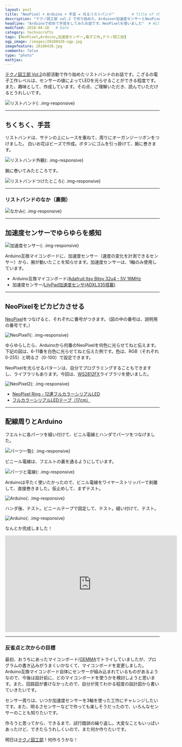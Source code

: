 ```yaml
---
layout: post
title: "NeoPixel + Arduino + 手芸 = 光るリストバンド"        # Title of the post
description: "テクノ図工部 vol.2 で作り始めた、Arduino+加速度センサーとNeoPixelを使った工作について書きました"    # Description of the post, used for Facebook Opengraph & Twitter
headline: "Arduinoで初めて手芸をしてみたお話です。NeoPixelを使いました"  # Will appear in bold letters on top of the post
modified: 2018-04-20   # Date
category: technocrafts
tags: [NeoPixel,Arduino,加速度センサー,電子工作,テクノ図工部]
ogp_image: /images/20180420-ogp.jpg
imagefeature: 20180420.jpg
comments: false
type: "photo"
mathjax:
---
```


[テクノ図工部 Vol.2](https://tekunozukoubu.net/2018/01/30/vol02/)の部活動で作り始めたリストバンドのお話です。こざるの電子工作レベルは、センサーの値によってLEDを光らせることができる程度です。また、趣味として、作成しています。その点、ご理解いただき、読んでいただけるとうれしいです。

![リストバンド](/images/20180420_01.jpg){: .img-responsive}

<hr>

## ちくちく、手芸

リストバンドは、サテンの上にレースを重ねて、周りにオーガンジーリボンをつけました。
白いお花はビーズで作成。ボタンにゴムを引っ掛けて、腕に巻きます。

![リストバンド外観](/images/20180420_04.jpg){: .img-responsive}

腕に巻いてみたところです。

![リストバンドつけたところ](/images/20180420_12.jpg){: .img-responsive}

<hr>

### リストバンドのなか（裏側）

![なかみ](/images/20180420_03.jpg){: .img-responsive}

<hr>

## 加速度センサーでゆらゆらを感知

![加速度センサー](/images/20180420_02.jpg){: .img-responsive}

Arduino互換マイコンボードに、加速度センサー（速度の変化を計測できるセンサー）から、腕が動いたことを知らせます。加速度センサーは、1軸のみ使用しています。

- Arduino互換マイコンボード/[Adafruit Itsy Bitsy 32u4 - 5V 16MHz](https://www.switch-science.com/catalog/3626/)
- 加速度センサー/[LilyPad加速度センサ(ADXL335搭載)](https://www.switch-science.com/catalog/256/)

<hr>

## NeoPixelをピカピカさせる

[NeoPixel](https://www.adafruit.com/category/168)をつなげると、それぞれに番号がつきます。（図の中の番号は、説明用の番号です。）

![NeoPixel1](/images/20180420_06.jpg){: .img-responsive}

ゆらゆらしたら、Arduinoから何番のNeoPixelを何色に光らせてねと伝えます。下記の図は、6-11番を白色に光らせてねと伝えた例です。色は、RGB（それぞれ0-255）と明るさ（0-100）で設定できます。

NeoPixelを光らせるパターンは、自分でプログラミングすることもできますし、ライブラリもあります。今回は、[WS2812FX](https://github.com/kitesurfer1404/WS2812FX)ライブラリを使いました。

![NeoPixel2](/images/20180420_07.jpg){: .img-responsive}

- [NeoPixel Ring - 12連フルカラーシリアルLED](https://www.switch-science.com/catalog/1593/)
- [フルカラーシリアルLEDテープ（17cm）](https://www.switch-science.com/catalog/1400/)

<hr>

## 配線周りとArduino

フエルトに各パーツを縫い付けて、ビニル電線とハンダでパーツをつなげました。

![パーツ一覧](/images/20180420_09.jpg){: .img-responsive}

ビニール電線は、フエルトの裏を通るようにしています。

![パーツと電線](/images/20180420_08.jpg){: .img-responsive}

Arduinoは平たく使いたかったので、ビニル電線をワイヤーストリッパーで剥離して、直接巻きました。仮止めして、まずテスト。

![Arduino](/images/20180420_10.jpg){: .img-responsive}

ハンダ後、テスト。ビニールテープで固定して、テスト。縫い付けて、テスト。

![Arduino](/images/20180420_11.jpg){: .img-responsive}

なんとか完成しました！

<iframe width="560" height="315" src="https://www.youtube.com/embed/ygr8X9RNf5I?rel=0" frameborder="0" allow="autoplay; encrypted-media" allowfullscreen></iframe>

<hr>

### 反省点と次からの目標

最初、おうちにあったマイコンボード/[GEMMA](https://www.switch-science.com/catalog/1591/)でトライしていましたが、プログラムの書き込みがうまくいかなくて、マイコンボードを変更しました。Arduino互換マイコンボード自体にセンサーが組み込まれているものがあるようなので、今後は設計前に、どのマイコンボードを使うかを検討しようと思います。また、回路図が書けなかったので、自分が見てわかる程度の設計図から書いていきたいです。

センサー周りは、いつか加速度センサーを3軸を使った工作にチャレンジしたいです。また、明るさセンサーなどで作っても楽しそうだったので、いろんなセンサーのことも知りたいです。

作ろうと思ってから、できるまで、試行錯誤の繰り返し。大変なこともいっぱいあったけど、できたらうれしくいので、また何か作りたいです。

明日は[テクノ図工部](https://tekunozukoubu.net/)！何作ろうかな！
